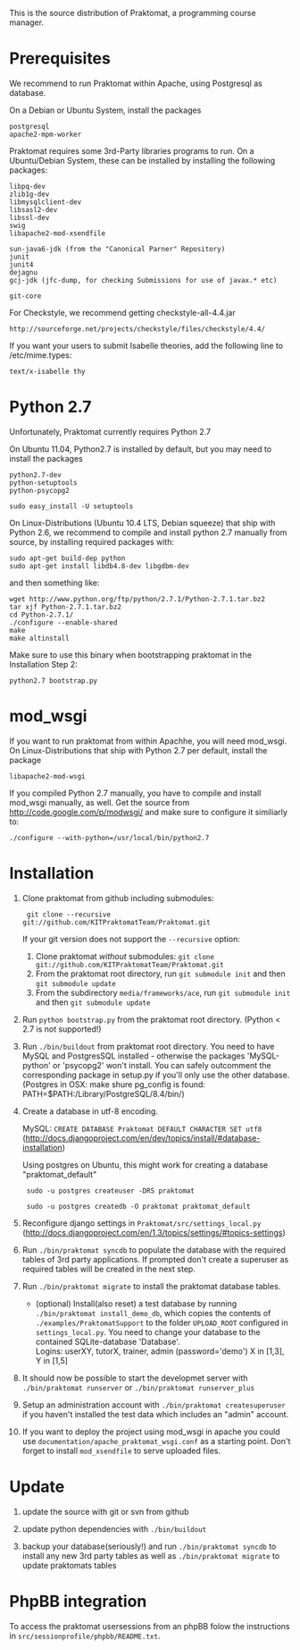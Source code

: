 This is the source distribution of Praktomat, a programming course manager.

Prerequisites
============
  We recommend to run Praktomat within Apache, using Postgresql as
  database.

  On a Debian or Ubuntu System, install the packages

    postgresql
    apache2-mpm-worker	

  Praktomat requires some 3rd-Party libraries programs to run.
  On a Ubuntu/Debian System, these can be installed by installing the following packages:

    libpq-dev
    zlib1g-dev
    libmysqlclient-dev
    libsasl2-dev
    libssl-dev
    swig
    libapache2-mod-xsendfile

    sun-java6-jdk (from the "Canonical Parner" Repository)
    junit
    junit4
    dejagnu
    gcj-jdk (jfc-dump, for checking Submissions for use of javax.* etc)
   
    git-core

 For Checkstyle, we recommend getting checkstyle-all-4.4.jar  

    http://sourceforge.net/projects/checkstyle/files/checkstyle/4.4/

 If you want your users to submit Isabelle theories, add the following line to
 /etc/mime.types:

    text/x-isabelle thy


Python 2.7
==========
  Unfortunately, Praktomat currently requires Python 2.7

  On Ubuntu 11.04, Python2.7 is installed by default,
  but you may need to install the packages

    python2.7-dev
    python-setuptools
    python-psycopg2
    
    sudo easy_install -U setuptools

  On Linux-Distributions (Ubuntu 10.4 LTS, Debian squeeze) that 
  ship with Python 2.6, we recommend to compile and install
  python 2.7 manually from source, by installing required packages with:

    sudo apt-get build-dep python
    sudo apt-get install libdb4.8-dev libgdbm-dev  

  and then something like:

    wget http://www.python.org/ftp/python/2.7.1/Python-2.7.1.tar.bz2
    tar xjf Python-2.7.1.tar.bz2
    cd Python-2.7.1/
    ./configure --enable-shared
    make 
    make altinstall

  Make sure to use this binary when bootstrapping praktomat in 
  the Installation Step 2: 

    python2.7 bootstrap.py
 
mod_wsgi
========
  If you want to run praktomat from within Apachhe, you will need mod_wsgi.
  On Linux-Distributions that ship with Python 2.7 per default, install
  the package

    libapache2-mod-wsgi


  If you compiled Python 2.7 manually, you have to compile
  and install mod_wsgi manually, as well. Get the source from
    http://code.google.com/p/modwsgi/
  and make sure to configure it similiarly to:

    ./configure --with-python=/usr/local/bin/python2.7


 


Installation 
============

1. Clone praktomat from github including submodules: 

        git clone --recursive git://github.com/KITPraktomatTeam/Praktomat.git

    If your git version does not support the `--recursive` option:

     1. Clone praktomat *without* submodules: `git clone git://github.com/KITPraktomatTeam/Praktomat.git`
     2. From the praktomat root directory,            run `git submodule init` and then `git submodule update`
     3. From the subdirectory `media/frameworks/ace`, run `git submodule init` and then `git submodule update`

2. Run `python bootstrap.py` from the praktomat root directory. (Python < 2.7 is not supported!)

3. Run `./bin/buildout` from praktomat root directory. 
   You need to have MySQL and PostgresSQL installed - otherwise the packages 'MySQL-python' or 'psycopg2' won't install. You can safely outcomment the corresponding package in setup.py if you'll only use the other database.  (Postgres in OSX: make shure pg_config is found: PATH=$PATH:/Library/PostgreSQL/8.4/bin/)

4. Create a database in utf-8 encoding. 

    MySQL: `CREATE DATABASE Praktomat DEFAULT CHARACTER SET utf8` (http://docs.djangoproject.com/en/dev/topics/install/#database-installation)

    Using postgres on Ubuntu, this might work for creating a database "praktomat_default"

        sudo -u postgres createuser -DRS praktomat

        sudo -u postgres createdb -O praktomat praktomat_default
	
5. Reconfigure django settings in `Praktomat/src/settings_local.py` (http://docs.djangoproject.com/en/1.3/topics/settings/#topics-settings)

6. Run `./bin/praktomat syncdb` to populate the database with the required tables of 3rd party applications. If prompted don't create a superuser as required tables will be created in the next step.
	
7. Run `./bin/praktomat migrate` to install the praktomat database tables.
	* (optional) Install(also reset) a test database by running `./bin/praktomat install_demo_db`, which copies the contents of `./examples/PraktomatSupport` to the folder `UPLOAD_ROOT` configured in `settings_local.py`. 
	  You need to change your database to the contained SQLite-database 'Database'.  
	  Logins: userXY, tutorX, trainer, admin (password='demo') X in [1,3], Y in [1,5]

8. It should now be possible to start the developmet server with `./bin/praktomat runserver` or `./bin/praktomat runserver_plus`

9. Setup an administration account with `./bin/praktomat createsuperuser` if you haven't installed the test data which includes an "admin" account.

10. If you want to deploy the project using mod_wsgi in apache you could use `documentation/apache_praktomat_wsgi.conf` as a starting point. Don't forget to install `mod_xsendfile` to serve uploaded files. 


Update 
======

1. update the source with git or svn from github

2. update python dependencies with `./bin/buildout`

3. backup your database(seriously!) and run `./bin/praktomat syncdb` to install any new 3rd party tables as well as `./bin/praktomat migrate` to update praktomats tables


PhpBB integration 
=================

To access the praktomat usersessions from an phpBB folow the instructions in `src/sessionprofile/phpbb/README.txt`.

